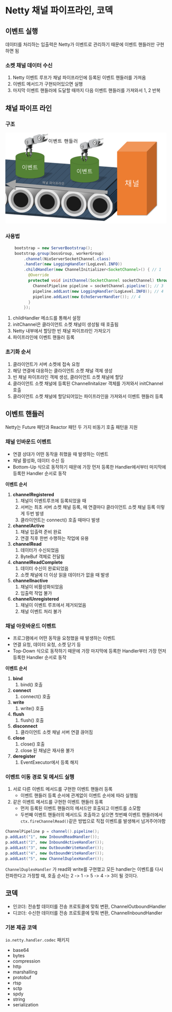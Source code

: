 # Netty 채널 파이프라인, 코덱

## 이벤트 실행

데이터를 처리하는 입출력은 Netty가 이벤트로 관리하기 때문에 이벤트 핸들러만 구현하면 됨

### 소켓 채널 데이터 수신

1. Netty 이벤트 루프가 채널 파이프라인에 등록된 이벤트 핸들러를 가져옴
2. 이벤트 메서드가 구현되어있으면 실행
3. 마지막 이벤트 핸들러에 도달할 때까지 다음 이벤트 핸들러를 가져와서 1, 2 반복

## 채널 파이프 라인

### 구조

![](../.gitbook/assets/channel.png)

### 사용법

```java
    bootstrap = new ServerBootstrap();
    bootstrap.group(bossGroup, workerGroup)
        .channel(NioServerSocketChannel.class)
        .handler(new LoggingHandler(LogLevel.INFO))
        .childHandler(new ChannelInitializer<SocketChannel>() { // 1
          @Override
          protected void initChannel(SocketChannel socketChannel) throws Exception { // 2
            ChannelPipeline pipeline = socketChannel.pipeline(); // 3
            pipeline.addLast(new LoggingHandler(LogLevel.INFO)); // 4
            pipeline.addLast(new EchoServerHandler()); // 4
          }
        });
```

1. childHandler 메소드를 통해서 설정
2. initChannel은 클라이언트 소켓 채널이 생성될 때 호출됨
3. Netty 내부에서 할당한 빈 채널 파이프라인 가져오기
4. 파이프라인에 이벤트 핸들러 등록

### 초기화 순서

1. 클라이언트가 서버 소켓에 접속 요청
2. 해당 연결에 대응하는 클라이언트 소켓 채널 객체 생성
3. 빈 채널 파이프라인 객체 생성, 클라이언트 소켓 채널에 할당
4. 클라이언트 소켓 채널에 등록된 ChannelInitalizer 객체를 가져와서 initChannel 호출
5. 클라이언트 소켓 채널에 할당되어있는 파이프라인을 가져와서 이벤트 핸들러 등록

## 이벤트 핸들러

Netty는 Future 패턴과 Reactor 패턴 두 가지 비동기 호출 패턴을 지원

### 채널 인바운드 이벤트

* 연결 상대가 어떤 동작을 취했을 때 발생하는 이벤트
* 채널 활성화, 데이터 수신 등
* Bottom-Up 식으로 동작하기 때문에 가장 먼저 등록한 Handler에서부터 마지막에 등록한 Handler 순서로 동작

**이벤트 순서**

1. **channelRegistered**
   1. 채널이 이벤트루프에 등록되었을 때
   2. 서버는 최초 서버 소켓 채널 등록, 매 연결마다 클라이언트 소켓 채널 등록 이렇게 두번 발생
   3. 클라이언트는 connect\(\) 호출 때마다 발생
2. **channelActive**
   1. 채널 입출력 준비 완료
   2. 연결 직후 한번 수행하는 작업에 유용
3. **channelRead**
   1. 데이터가 수신되었음
   2. ByteBuf 객체로 전달됨
4. **channelReadComplete**
   1. 데이터 수신이 완료되었음
   2. 소켓 채널에 더 이상 읽을 데이터가 없을 때 발생
5. **channelInactive**
   1. 채널이 비활성화되었음
   2. 입출력 작업 불가
6. **channelUnregistered**
   1. 채널이 이벤트 루프에서 제거되었음
   2. 채널 이벤트 처리 불가

### 채널 아웃바운드 이벤트

* 프로그램에서 어떤 동작을 요청했을 때 발생하는 이벤트
* 연결 요청, 데이터 요청, 소켓 닫기 등
* Top-Down 식으로 동작하기 때문에 가장 마지막에 등록한 Handler부터 가장 먼저 등록한 Handler 순서로 동작

**이벤트 순서**

1. **bind** 
   1. bind\(\) 호출
2. **connect**
   1. connect\(\) 호출
3. **write**
   1. write\(\) 호출
4. **flush**
   1. flush\(\) 호출
5. **disconnect**
   1. 클라이언트 소켓 채널 서버 연결 끊어짐
6. **close**
   1. close\(\) 호출
   2. close 된 채널은 재사용 불가
7. **deregister**
   1. EventExecutor에서 등록 해지

### 이벤트 이동 경로 및 메서드 실행

1. 서로 다른 이벤트 메서드를 구현한 이벤트 핸들러 등록
   * 이벤트 핸들러 등록 순서에 관계없이 이벤트 순서에 따라 실행됨
2. 같은 이벤트 메서드를 구현한 이벤트 핸들러 등록
   * 먼저 등록된 이벤트 핸들러의 메서드만 호출되고 이벤트를 소모함
   * 두번째 이벤트 핸들러의 메서드도 호출하고 싶으면 첫번째 이벤트 핸들러에서 `ctx.fireChannelRead()`같은 방법으로 직접 이벤트를 발생해서 넘겨주어야함

```java
ChannelPipeline p = channel().pipeline();
p.addLast("1", new InboundReadHandler());
p.addLast("2", new InboundActiveHandler());
p.addLast("3", new OutboundWriteHandler());
p.addLast("4", new OutboundWriteHandler());
p.addLast("5", new ChannelDuplexHandler());
```

`ChannelDuplexHandler` 가 read와 write를 구현했고 모든 handler는 이벤트를 다시 전파한다고 가정할 때, 호출 순서는 2 -&gt; 1 -&gt; 5 -&gt; 4 -&gt; 3이 될 것이다.

## 코덱

* 인코더: 전송할 데이터를 전송 프로토콜에 맞춰 변환, ChannelOutboundHandler
* 디코더: 수신한 데이터를 전송 프로토콜에 맞춰 변환, ChannelInboundHandler

### 기본 제공 코덱

`io.netty.handler.codec` 패키지

* base64
* bytes
* compression
* http
* marshalling
* protobuf
* rtsp
* sctp
* spdy
* string
* serialization

